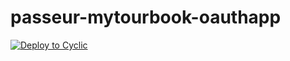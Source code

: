 # passeur-mytourbook-oauthapp
[![Deploy to Cyclic](https://deploy.cyclic.app/button.svg)](https://deploy.cyclic.app/)
